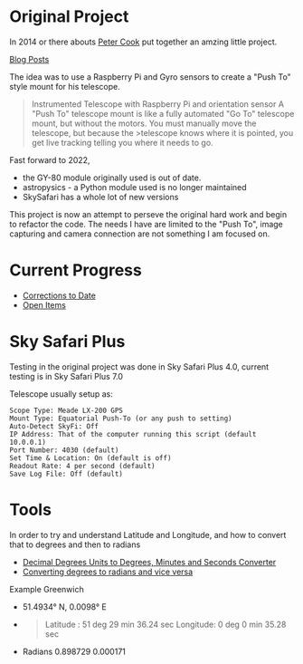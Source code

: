 # Original Project

In 2014 or there abouts [Peter Cook](https://github.com/peterjc) put together an amzing little project.

[Blog Posts](http://astrobeano.blogspot.com/2014/01/instrumented-telescope-with-raspberry.html)

The idea was to use a Raspberry Pi and Gyro sensors to create a "Push To" style mount for his telescope.

>Instrumented Telescope with Raspberry Pi and orientation sensor
>A "Push To" telescope mount is like a fully automated "Go To" telescope mount, but without the motors. You must manually move the telescope, but because the >telescope knows where it is pointed, you get live tracking telling you where it needs to go.

Fast forward to 2022, 
- the GY-80 module originally used is out of date.
- astropysics - a Python module used is no longer maintained
- SkySafari has a whole lot of new versions

This project is now an attempt to perseve the original hard work and begin to refactor the code. The needs I have are limited to the "Push To", image capturing and camera connection are not something I am focused on.

# Current Progress

- [Corrections to Date](corrections.md)
- [Open Items](todo.md)

# Sky Safari Plus

Testing in the original project was done in Sky Safari Plus 4.0, current testing is in Sky Safari Plus 7.0
 
Telescope usually setup as:

```
Scope Type: Meade LX-200 GPS
Mount Type: Equatorial Push-To (or any push to setting)
Auto-Detect SkyFi: Off
IP Address: That of the computer running this script (default 10.0.0.1)
Port Number: 4030 (default)
Set Time & Location: On (default is off)
Readout Rate: 4 per second (default)
Save Log File: Off (default)
```

# Tools 

In order to try and understand Latitude and Longitude, and how to convert that to degrees and then to radians

- [Decimal Degrees Units to Degrees, Minutes and Seconds Converter](https://www.engineeringtoolbox.com/latitude-longitude-d_1371.html)
- [Converting degrees to radians and vice versa](https://planetcalc.com/71/)

Example Greenwich
- 51.4934° N, 0.0098° E
- > Latitude : 51 deg 29 min 36.24 sec
  > Longitude: 0 deg 0 min 35.28 sec
- Radians 0.898729 0.000171
